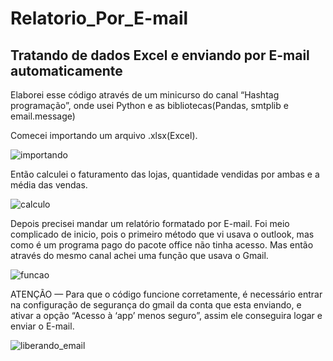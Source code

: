 # Relatorio_Por_E-mail
## Tratando de dados Excel e enviando por E-mail automaticamente ##

Elaborei esse código através de um minicurso do canal “Hashtag programação”, onde usei Python e as bibliotecas(Pandas, smtplib e email.message)

Comecei importando um arquivo .xlsx(Excel). 

![importando](https://user-images.githubusercontent.com/68728828/147604088-ce16b59e-37c7-4a20-9871-dc2d33e08fd0.jpg)

Então calculei o faturamento das lojas, quantidade vendidas por ambas e a média das vendas. 

![calculo](https://user-images.githubusercontent.com/68728828/147604101-5ee898eb-476e-43af-a0ca-bb79b07befe2.jpg)

Depois precisei mandar um relatório formatado por E-mail. Foi meio complicado de inicio, pois o primeiro método que vi usava o outlook, mas como é um programa pago do pacote office não tinha acesso. Mas então através do mesmo canal achei uma função que usava o Gmail.

![funcao](https://user-images.githubusercontent.com/68728828/147604105-7db789a0-1dc3-4f7e-9e02-5ca7d32f562a.jpg)

ATENÇÃO — Para que o código funcione corretamente, é necessário entrar na configuração de segurança do gmail da conta que esta enviando, e ativar a opção “Acesso à ‘app’ menos seguro”, assim ele conseguira logar e enviar o E-mail.

![liberando_email](https://user-images.githubusercontent.com/68728828/147604109-1fc4992b-8aa9-4a21-b3dc-63170306bcfe.jpg)
